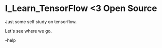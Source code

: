 # I_Learn_TensorFlow <3 Open Source 
Just some self study on tensorflow.

Let's see where we go. 

-help
